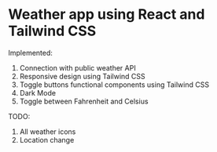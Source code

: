 # Weather app using React and Tailwind CSS 

Implemented:
1. Connection with public weather API
2. Responsive design using Tailwind CSS
3. Toggle buttons functional components using Tailwind CSS
4. Dark Mode
5. Toggle between Fahrenheit and Celsius

TODO:
1. All weather icons
2. Location change
